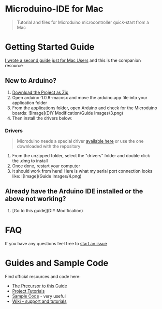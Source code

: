 Microduino-IDE for Mac
==============
> Tutorial and files for Microduino microcontroller quick-start from a Mac

# Getting Started Guide
[I wrote a second guide just for Mac Users](https://medium.com/@kyleking/microduino-and-mac-harmony-e738b8d7cc2) and this is the companion resource

## New to Arduino?
1. [Download the Project as Zip](https://github.com/KyleKing/Microduino-IDE/archive/master.zip)
2. Open arduino-1.0.6-macosx and move the arduino.app file into your application folder
3. From the applications folder, open Arduino and check for the Microduino boards:
   ![Image](DIY Modification/Guide Images/3.png)
4. Then install the drivers below:

### Drivers
> Microduino needs a special driver [available here](http://www.ftdichip.com/Drivers/VCP.htm) or use the one downloaded with the repository

1. From the unzipped folder, select the "drivers" folder and double click the .dmg to install
2. Once done, restart your computer
3. It should work from here! Here is what my serial port connection looks like:
   ![Image](Guide Images/4.png)

## Already have the Arduino IDE installed or the above not working?
1. [Go to this guide](DIY Modification)

# FAQ
If you have any questions feel free to [start an issue](https://github.com/KyleKing/Microduino-IDE/issues)

# Guides and Sample Code
Find official resources and code here:
- [The Precursor to this Guide](https://www.microduino.cc/project/view?id=5482ba0248f8313548d82b8c)
- [Project Tutorials](https://www.microduino.cc/project)
- [Sample Code](https://github.com/Microduino/Microduino_Tutorials) - very useful
- [Wiki - support and tutorials](https://www.microduino.cc/wiki/index.php?title=Main_Page)